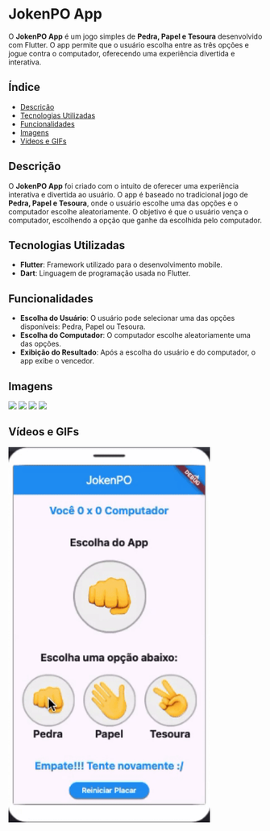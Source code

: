 # JokenPO App

O **JokenPO App** é um jogo simples de **Pedra, Papel e Tesoura** desenvolvido com Flutter. O app permite que o usuário escolha entre as três opções e jogue contra o computador, oferecendo uma experiência divertida e interativa.

## Índice

- [Descrição](#descrição)
- [Tecnologias Utilizadas](#tecnologias-utilizadas)
- [Funcionalidades](#funcionalidades)
- [Imagens](#imagens)
- [Vídeos e GIFs](#vídeos-e-gifs)


## Descrição

O **JokenPO App** foi criado com o intuito de oferecer uma experiência interativa 
e divertida ao usuário. O app é baseado no tradicional jogo de **Pedra, Papel e Tesoura**, 
onde o usuário escolhe uma das opções e o computador escolhe aleatoriamente. 
O objetivo é que o usuário vença o computador, escolhendo a opção que ganhe da escolhida 
pelo computador.

## Tecnologias Utilizadas

- **Flutter**: Framework utilizado para o desenvolvimento mobile.
- **Dart**: Linguagem de programação usada no Flutter.

## Funcionalidades

- **Escolha do Usuário**: O usuário pode selecionar uma das opções disponíveis: Pedra, Papel ou Tesoura.
- **Escolha do Computador**: O computador escolhe aleatoriamente uma das opções.
- **Exibição do Resultado**: Após a escolha do usuário e do computador, o app exibe o vencedor.

## Imagens

<img src="/public/readme1.png">
<img src="/public/readme2.png">
<img src="/public/readme3.png">
<img src="/public/readme4.png">

## Vídeos e GIFs

<img src="./public/gif.gif" width="400" />